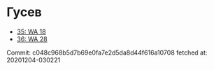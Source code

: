 # Гусев
- [35: WA 18](35.md)
- [36: WA 28](36.md)

Commit: c048c968b5d7b69e0fa7e2d5da8d44f616a10708
 fetched at: 20201204-030221
